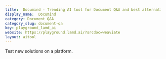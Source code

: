 ```yaml
---
title:  Documind - Trending AI tool for Document Q&A and best alternatives
display_name:  Documind
category: Document Q&A
category_slug: document-qa
key: playground_lamd_ai
website: https://playground.lamd.ai/?srcdoc=weaviate
layout: aitool
---
```


Test new solutions on a platform.
